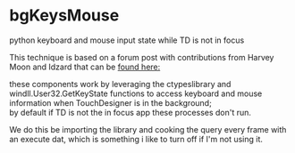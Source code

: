 # bgKeysMouse
python keyboard and mouse input state while TD is not in focus

This technique is based on a forum post with contributions from Harvey Moon and Idzard 
that can be [found here:](https://forum.derivative.ca/t/chop-with-mouse-position-outside-touchdesigner-window/8857)  

these components work by leveraging the ctypeslibrary and windll.User32.GetKeyState functions to access keyboard and mouse information when TouchDesigner is in the background;  
by default if TD is not the in focus app these processes don't run.

We do this be importing the library and cooking the query every frame with an execute dat, 
which is something i like to turn off if I'm not using it.  


